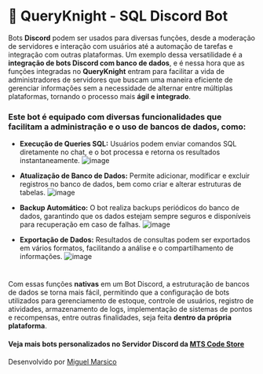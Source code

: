 # 🤖 QueryKnight - SQL Discord Bot
Bots **Discord** podem ser usados para diversas funções, desde a moderação de servidores e interação com usuários até a automação de tarefas e integração com outras plataformas. Um exemplo dessa versatilidade é a **integração de bots Discord com banco de dados**, e é nessa hora que as funções integradas no **QueryKnight** entram para facilitar a vida de administradores de servidores que buscam uma maneira eficiente de gerenciar informações sem a necessidade de alternar entre múltiplas plataformas, tornando o processo mais **ágil e integrado**. 

### Este bot é equipado com diversas funcionalidades que facilitam a administração e o uso de bancos de dados, como:

- **Execução de Queries SQL:** Usuários podem enviar comandos SQL diretamente no chat, e o bot processa e retorna os resultados instantaneamente.
![image](https://github.com/MTSCodeStore/QueryKnight-DiscordBot/assets/172341151/2309f41a-96bc-4a46-a801-569d93f48521)

- **Atualização de Banco de Dados:** Permite adicionar, modificar e excluir registros no banco de dados, bem como criar e alterar estruturas de tabelas.
![image](https://github.com/MTSCodeStore/QueryKnight-DiscordBot/assets/172341151/fe59b965-62a6-4ac0-99ae-03ce3f35d266)

- **Backup Automático:** O bot realiza backups periódicos do banco de dados, garantindo que os dados estejam sempre seguros e disponíveis para recuperação em caso de falhas.
![image](https://github.com/MTSCodeStore/QueryKnight-DiscordBot/assets/172341151/4817d936-55bc-45b5-9b8b-71c8a3315057)

- **Exportação de Dados:** Resultados de consultas podem ser exportados em vários formatos, facilitando a análise e o compartilhamento de informações.
![image](https://github.com/MTSCodeStore/QueryKnight-DiscordBot/assets/172341151/7ef6573f-f289-4d36-b47f-17c9528801a3)
# 

Com essas funções **nativas** em um Bot Discord, a estruturação de bancos de dados se torna mais fácil, permitindo que a configuração de bots utilizados para gerenciamento de estoque, controle de usuários, registro de atividades, armazenamento de logs, implementação de sistemas de pontos e recompensas, entre outras finalidades, seja feita **dentro da própria plataforma**.

#### **Veja mais bots personalizados no Servidor Discord da [MTS Code Store](https://discord.gg/QCQAsFBhqb)**

Desenvolvido por [Miguel Marsico](https://github.com/Miguel-Marsico)
 
